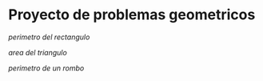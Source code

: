 # Proyecto de problemas geometricos
*perimetro del rectangulo* 

*area del triangulo*

*perimetro de un rombo*